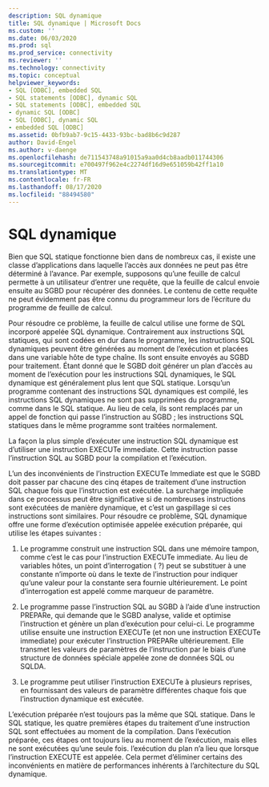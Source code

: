 ```yaml
---
description: SQL dynamique
title: SQL dynamique | Microsoft Docs
ms.custom: ''
ms.date: 06/03/2020
ms.prod: sql
ms.prod_service: connectivity
ms.reviewer: ''
ms.technology: connectivity
ms.topic: conceptual
helpviewer_keywords:
- SQL [ODBC], embedded SQL
- SQL statements [ODBC], dynamic SQL
- SQL statements [ODBC], embedded SQL
- dynamic SQL [ODBC]
- SQL [ODBC], dynamic SQL
- embedded SQL [ODBC]
ms.assetid: 0bfb9ab7-9c15-4433-93bc-bad8b6c9d287
author: David-Engel
ms.author: v-daenge
ms.openlocfilehash: de711543748a91015a9aa0d4cb8aadb011744306
ms.sourcegitcommit: e700497f962e4c2274df16d9e651059b42ff1a10
ms.translationtype: MT
ms.contentlocale: fr-FR
ms.lasthandoff: 08/17/2020
ms.locfileid: "88494580"
---
```

# <a name="dynamic-sql"></a>SQL dynamique
Bien que SQL statique fonctionne bien dans de nombreux cas, il existe une classe d’applications dans laquelle l’accès aux données ne peut pas être déterminé à l’avance. Par exemple, supposons qu’une feuille de calcul permette à un utilisateur d’entrer une requête, que la feuille de calcul envoie ensuite au SGBD pour récupérer des données. Le contenu de cette requête ne peut évidemment pas être connu du programmeur lors de l’écriture du programme de feuille de calcul.  
  
 Pour résoudre ce problème, la feuille de calcul utilise une forme de SQL incorporé appelée SQL dynamique. Contrairement aux instructions SQL statiques, qui sont codées en dur dans le programme, les instructions SQL dynamiques peuvent être générées au moment de l’exécution et placées dans une variable hôte de type chaîne. Ils sont ensuite envoyés au SGBD pour traitement. Étant donné que le SGBD doit générer un plan d’accès au moment de l’exécution pour les instructions SQL dynamiques, le SQL dynamique est généralement plus lent que SQL statique. Lorsqu’un programme contenant des instructions SQL dynamiques est compilé, les instructions SQL dynamiques ne sont pas supprimées du programme, comme dans le SQL statique. Au lieu de cela, ils sont remplacés par un appel de fonction qui passe l’instruction au SGBD ; les instructions SQL statiques dans le même programme sont traitées normalement.  
  
 La façon la plus simple d’exécuter une instruction SQL dynamique est d’utiliser une instruction EXECUTe immediate. Cette instruction passe l’instruction SQL au SGBD pour la compilation et l’exécution.  
  
 L’un des inconvénients de l’instruction EXECUTe Immediate est que le SGBD doit passer par chacune des cinq étapes de traitement d’une instruction SQL chaque fois que l’instruction est exécutée. La surcharge impliquée dans ce processus peut être significative si de nombreuses instructions sont exécutées de manière dynamique, et c’est un gaspillage si ces instructions sont similaires. Pour résoudre ce problème, SQL dynamique offre une forme d’exécution optimisée appelée exécution préparée, qui utilise les étapes suivantes :  
  
1.  Le programme construit une instruction SQL dans une mémoire tampon, comme c’est le cas pour l’instruction EXECUTe immediate. Au lieu de variables hôtes, un point d’interrogation ( ?) peut se substituer à une constante n’importe où dans le texte de l’instruction pour indiquer qu’une valeur pour la constante sera fournie ultérieurement. Le point d’interrogation est appelé comme marqueur de paramètre.  
  
2.  Le programme passe l’instruction SQL au SGBD à l’aide d’une instruction PREPARe, qui demande que le SGBD analyse, valide et optimise l’instruction et génère un plan d’exécution pour celui-ci. Le programme utilise ensuite une instruction EXECUTe (et non une instruction EXECUTe immediate) pour exécuter l’instruction PREPARe ultérieurement. Elle transmet les valeurs de paramètres de l’instruction par le biais d’une structure de données spéciale appelée zone de données SQL ou SQLDA.  
  
3.  Le programme peut utiliser l’instruction EXECUTe à plusieurs reprises, en fournissant des valeurs de paramètre différentes chaque fois que l’instruction dynamique est exécutée.  
  
 L’exécution préparée n’est toujours pas la même que SQL statique. Dans le SQL statique, les quatre premières étapes du traitement d’une instruction SQL sont effectuées au moment de la compilation. Dans l’exécution préparée, ces étapes ont toujours lieu au moment de l’exécution, mais elles ne sont exécutées qu’une seule fois. l’exécution du plan n’a lieu que lorsque l’instruction EXECUTE est appelée. Cela permet d’éliminer certains des inconvénients en matière de performances inhérents à l’architecture du SQL dynamique.
